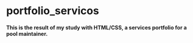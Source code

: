 # portfolio_servicos
<h4>This is the result of my study with HTML/CSS, a services portfolio for a pool maintainer.</h4>
